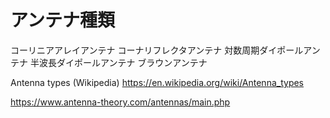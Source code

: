 # アンテナ種類




コーリニアアレイアンテナ
コーナリフレクタアンテナ
対数周期ダイポールアンテナ
半波長ダイポールアンテナ
ブラウンアンテナ

Antenna types (Wikipedia)
https://en.wikipedia.org/wiki/Antenna_types

https://www.antenna-theory.com/antennas/main.php

